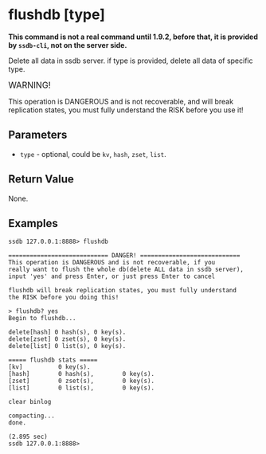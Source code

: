 # flushdb [type]

__This command is not a real command until 1.9.2, before that, it is provided by `ssdb-cli`, not on the server side.__

Delete all data in ssdb server. if type is provided, delete all data of specific type.

<span class="label label-danger" style="font-size: 120%;">WARNING!</span>
<div class="alert alert-danger">
	This operation is DANGEROUS and is not recoverable, and will break replication states, you must fully understand the RISK before you use it!
</div>

## Parameters

* `type` - optional, could be `kv`, `hash`, `zset`, `list`.

## Return Value

None.

## Examples

	ssdb 127.0.0.1:8888> flushdb
	
	============================ DANGER! ============================
	This operation is DANGEROUS and is not recoverable, if you
	really want to flush the whole db(delete ALL data in ssdb server),
	input 'yes' and press Enter, or just press Enter to cancel
	
	flushdb will break replication states, you must fully understand
	the RISK before you doing this!
	
	> flushdb? yes
	Begin to flushdb...
	
	delete[hash] 0 hash(s), 0 key(s).
	delete[zset] 0 zset(s), 0 key(s).
	delete[list] 0 list(s), 0 key(s).
	
	===== flushdb stats =====
	[kv]          0 key(s).
	[hash]        0 hash(s),        0 key(s).
	[zset]        0 zset(s),        0 key(s).
	[list]        0 list(s),        0 key(s).
	
	clear binlog
	
	compacting...
	done.
	
	(2.895 sec)
	ssdb 127.0.0.1:8888> 
